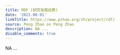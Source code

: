 ```yaml
---
title: RDF (研究发展经费)
date: '2021-08-01'
linkTitle: https://www.pzhao.org/zh/project/rdf/
source: Peng Zhao on Peng Zhao
description: NA ...
disable_comments: true
---
```

NA ...